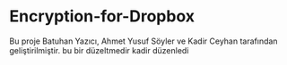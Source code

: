 # Encryption-for-Dropbox
Bu proje Batuhan Yazıcı, Ahmet Yusuf Söyler ve Kadir Ceyhan tarafından geliştirilmiştir.
bu bir düzeltmedir
kadir düzenledi
